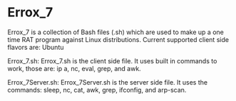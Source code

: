 # Errox_7
Errox_7 is a collection of Bash files (.sh) which are used to make up a one time RAT program against Linux distributions. Current supported client side flavors are: Ubuntu

Errox_7.sh:
  Errox_7.sh is the client side file. It uses built in commands to work, those are: ip a, nc, eval, grep, and awk.

Errox_7Server.sh:
  Errox_7Server.sh is the server side file. It uses the commands: sleep, nc, cat, awk, grep, ifconfig, and arp-scan.
